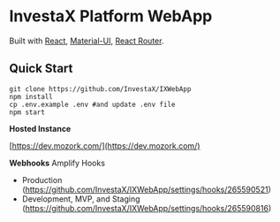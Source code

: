 # InvestaX Platform WebApp

Built with [React](https://facebook.github.io/react/), [Material-UI](https://material-ui.com), [React Router](https://reacttraining.com/react-router/).

## Quick Start

```
git clone https://github.com/InvestaX/IXWebApp
npm install
cp .env.example .env #and update .env file
npm start
```

**Hosted Instance**

[https://dev.mozork.com/](https://dev.mozork.com/)


**Webhooks**
Amplify Hooks
- Production (https://github.com/InvestaX/IXWebApp/settings/hooks/265590521)
- Development, MVP, and Staging (https://github.com/InvestaX/IXWebApp/settings/hooks/265590816)
